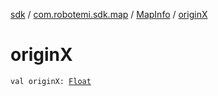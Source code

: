 [sdk](../../index.md) / [com.robotemi.sdk.map](../index.md) / [MapInfo](index.md) / [originX](./origin-x.md)

# originX

`val originX: `[`Float`](https://kotlinlang.org/api/latest/jvm/stdlib/kotlin/-float/index.html)